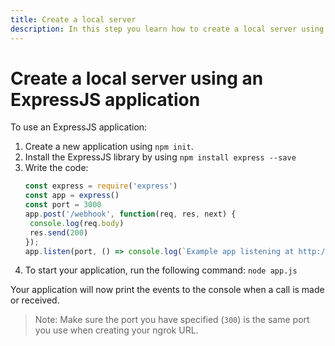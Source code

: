 ```yaml
---
title: Create a local server
description: In this step you learn how to create a local server using an ExpressJS application.
---
```


# Create a local server using an ExpressJS application

To use an ExpressJS application: 

1. Create a new application using `npm init`.
2. Install the ExpressJS library by using `npm install express --save`
3. Write the code:
    ```javascript
    const express = require('express')
    const app = express()
    const port = 3000
    app.post('/webhook', function(req, res, next) {
     console.log(req.body)
     res.send(200)
    });
    app.listen(port, () => console.log(`Example app listening at http://localhost:${port}`))
    ```
4. To start your application, run the following command:
    `node app.js`

Your application will now print the events to the console when a call is made or received. 

> Note: Make sure the port you have specified (`300`) is the same port you use when creating your ngrok URL.
